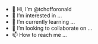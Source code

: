 - 👋 Hi, I’m @tchofforonald
- 👀 I’m interested in ...
- 🌱 I’m currently learning ...
- 💞️ I’m looking to collaborate on ...
- 📫 How to reach me ...

<!---
tchofforonald/tchofforonald is a ✨ special ✨ repository because its `README.md` (this file) appears on your GitHub profile.
You can click the Preview link to take a look at your changes.
--->
